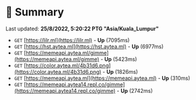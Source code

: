 # 📖 Summary
Last updated: **25/8/2022, 5:20:22 PTG "Asia/Kuala_Lumpur"**

- `GET` [https://lilr.ml](https://lilr.ml) - **Up** (7095ms)
- `GET` [https://hst.aytea.ml](https://hst.aytea.ml) - **Up** (6977ms)
- `GET` [https://memeapi.aytea.ml/gimme](https://memeapi.aytea.ml/gimme) - **Up** (5423ms)
- `GET` [https://color.aytea.ml/4b31d6.png](https://color.aytea.ml/4b31d6.png) - **Up** (1826ms)
- `GET` [https://memeapi.aytea.ml](https://memeapi.aytea.ml) - **Up** (310ms)
- `GET` [https://memeapi.aytea14.repl.co/gimme](https://memeapi.aytea14.repl.co/gimme) - **Up** (2742ms)
